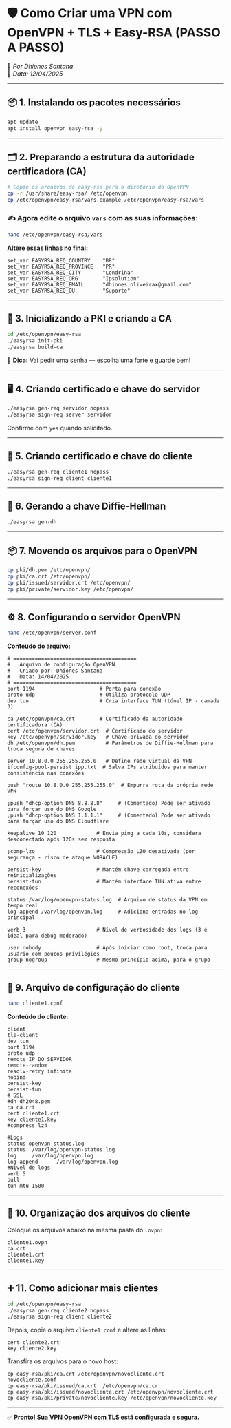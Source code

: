 # 🛡️ Como Criar uma VPN com OpenVPN + TLS + Easy-RSA (PASSO A PASSO)

🎥 _Por Dhiones Santana_  
📆 _Data: 12/04/2025_

---

## 📦 1. Instalando os pacotes necessários

```bash
apt update
apt install openvpn easy-rsa -y
```

---

## 🗂️ 2. Preparando a estrutura da autoridade certificadora (CA)

```bash
# Copie os arquivos do easy-rsa para o diretório do OpenVPN
cp -r /usr/share/easy-rsa/ /etc/openvpn
cp /etc/openvpn/easy-rsa/vars.example /etc/openvpn/easy-rsa/vars
```

### ✍️ Agora edite o arquivo `vars` com as suas informações:

```bash
nano /etc/openvpn/easy-rsa/vars
```

**Altere essas linhas no final:**

```
set_var EASYRSA_REQ_COUNTRY    "BR"
set_var EASYRSA_REQ_PROVINCE   "PR"
set_var EASYRSA_REQ_CITY       "Londrina"
set_var EASYRSA_REQ_ORG        "Ipsolution"
set_var EASYRSA_REQ_EMAIL      "dhiones.oliveirax@gmail.com"
set_var EASYRSA_REQ_OU         "Suporte"
```

---

## 🔐 3. Inicializando a PKI e criando a CA

```bash
cd /etc/openvpn/easy-rsa
./easyrsa init-pki
./easyrsa build-ca
```

📝 **Dica:** Vai pedir uma senha — escolha uma forte e guarde bem!

---

## 🖥️ 4. Criando certificado e chave do servidor

```bash
./easyrsa gen-req servidor nopass
./easyrsa sign-req server servidor
```

Confirme com `yes` quando solicitado.

---

## 👤 5. Criando certificado e chave do cliente

```bash
./easyrsa gen-req cliente1 nopass
./easyrsa sign-req client cliente1
```

---

## 📁 6. Gerando a chave Diffie-Hellman

```bash
./easyrsa gen-dh
```

---

## 📦 7. Movendo os arquivos para o OpenVPN

```bash
cp pki/dh.pem /etc/openvpn/
cp pki/ca.crt /etc/openvpn/
cp pki/issued/servidor.crt /etc/openvpn/
cp pki/private/servidor.key /etc/openvpn/
```

---

## ⚙️ 8. Configurando o servidor OpenVPN

```bash
nano /etc/openvpn/server.conf
```

**Conteúdo do arquivo:**

```
# ========================================
#   Arquivo de configuração OpenVPN
#   Criado por: Dhiones Santana
#   Data: 14/04/2025
# ========================================
port 1194                     # Porta para conexão
proto udp                     # Utiliza protocolo UDP
dev tun                       # Cria interface TUN (túnel IP - camada 3)

ca /etc/openvpn/ca.crt        # Certificado da autoridade certificadora (CA)
cert /etc/openvpn/servidor.crt  # Certificado do servidor
key /etc/openvpn/servidor.key   # Chave privada do servidor
dh /etc/openvpn/dh.pem          # Parâmetros de Diffie-Hellman para troca segura de chaves

server 10.8.0.0 255.255.255.0   # Define rede virtual da VPN
ifconfig-pool-persist ipp.txt  # Salva IPs atribuídos para manter consistência nas conexões

push "route 10.8.0.0 255.255.255.0"  # Empurra rota da própria rede VPN

;push "dhcp-option DNS 8.8.8.8"     # (Comentado) Pode ser ativado para forçar uso do DNS Google
;push "dhcp-option DNS 1.1.1.1"     # (Comentado) Pode ser ativado para forçar uso do DNS Cloudflare

keepalive 10 120             # Envia ping a cada 10s, considera desconectado após 120s sem resposta

;comp-lzo                    # Compressão LZO desativada (por segurança - risco de ataque VORACLE)

persist-key                  # Mantém chave carregada entre reinicializações
persist-tun                  # Mantém interface TUN ativa entre reconexões

status /var/log/openvpn-status.log  # Arquivo de status da VPN em tempo real
log-append /var/log/openvpn.log     # Adiciona entradas no log principal

verb 3                       # Nível de verbosidade dos logs (3 é ideal para debug moderado)

user nobody                  # Após iniciar como root, troca para usuário com poucos privilégios
group nogroup                # Mesmo princípio acima, para o grupo

```

---

## 🧳 9. Arquivo de configuração do cliente

```bash
nano cliente1.conf
```

**Conteúdo do cliente:**

```
client
tls-client
dev tun
port 1194
proto udp
remote IP DO SERVIDOR
remote-random
resolv-retry infinite
nobind
persist-key
persist-tun
# SSL
#dh dh2048.pem
ca ca.crt
cert cliente1.crt
key cliente1.key
#compress lz4

#Logs
status openvpn-status.log
status  /var/log/openvpn-status.log
log     /var/log/openvpn.log
log-append      /var/log/openvpn.log
#Nivel de logs
verb 5
pull
tun-mtu 1500
```

---

## 📁 10. Organização dos arquivos do cliente

Coloque os arquivos abaixo na mesma pasta do `.ovpn`:

```
cliente1.ovpn
ca.crt
cliente1.crt
cliente1.key
```

---

## ➕ 11. Como adicionar mais clientes

```bash
cd /etc/openvpn/easy-rsa
./easyrsa gen-req cliente2 nopass
./easyrsa sign-req client cliente2
```

Depois, copie o arquivo `cliente1.conf` e altere as linhas:

```
cert cliente2.crt
key cliente2.key
```

Transfira os arquivos para o novo host:

```
cp easy-rsa/pki/ca.crt /etc/openvpn/novocliente.crt
novocliente.conf
cp easy-rsa/pki/issued/ca.crt  /etc/openvpn/ca.cr
cp easy-rsa/pki/issued/novocliente.crt /etc/openvpn/novocliente.crt
cp easy-rsa/pki/private/novocliente.key /etc/openvpn/novocliente.key
```

---

✅ **Pronto! Sua VPN OpenVPN com TLS está configurada e segura.**
